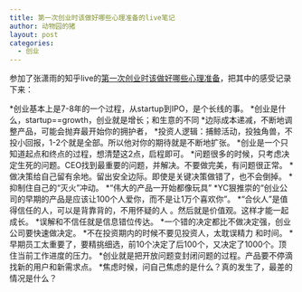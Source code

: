 ```yaml
---
title: 第一次创业时该做好哪些心理准备的live笔记
author: 动物园的猪
layout: post
categories:
  - 创业
---
```


参加了张潇雨的知乎live的[第一次创业时该做好哪些心理准备](https://www.zhihu.com/lives/772383687122640896)，把其中的感受记录下来：

*创业基本上是7-8年的一个过程，从startup到IPO，是个长线的事。
*创业是什么，startup==growth，创业就是增长；和生意的不同
*边际成本递减，不断地调整产品，可能会抛弃最开始你的拥护者，
*投资人逻辑：捕鲸活动，投独角兽，不投小回报，1-2个就是全部。所以他对你的期待就是不断地扩张。
*创业是一个只知道起点和终点的过程，想清楚这2点，启程即可。
*问题很多的时候，只考虑决定生死的问题。CEO找到最重要的问题，并解决。不要做完美，有问题很正常。
*做决策给自己留有余地。留出安全边际。即使是关键决策做错了，也不会倒掉。
*抑制住自己的“灭火”冲动。
*“伟大的产品一开始都像玩具”
*YC狠推崇的“创业公司的早期的产品是应该让100个人爱你，而不是让1万个喜欢你”。
*“合伙人”是值得信任的人，可以是背靠背的，不用怀疑的人 。然后就是价值观。这样才能一起成长。
*误解和不信任就是信息错位传达。
*一个错的决定都比不做决定强，创业公司要快速做决定。
*不在投资期内的时候不要见投资人，太耽误精力     和时间。
*早期员工太重要了，要精挑细选，前10个决定了后100个，又决定了1000个。顶住当前工作进度的压力。
*创业就是把开放问题变封闭问题的过程。产品要不停滴找新的用户和新需求点。
*焦虑时候，问自己焦虑的是什么？真的发生了，最差的情况是什么？
